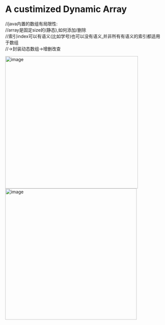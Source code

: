 # A custimized Dynamic Array

//java内置的数组有局限性:<br>
//array是固定size的(静态),如何添加/删除<br>
//索引index可以有语义(比如学号)也可以没有语义,并非所有有语义的索引都适用于数组<br>
//->封装动态数组->增删改查<br>


<img width="423" alt="image" src="https://github.com/user-attachments/assets/c93f312a-2f7b-4968-b424-c57ff5cb3ae9">

<img width="419" alt="image" src="https://github.com/user-attachments/assets/e13617c5-3349-462e-a338-e87e1440b23e">
